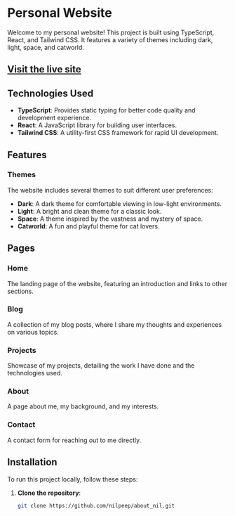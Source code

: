 # Personal Website

Welcome to my personal website! This project is built using TypeScript, React, and Tailwind CSS. It features a variety of themes including dark, light, space, and catworld.

## [Visit the live site](https://aboutnil.vercel.app/)

## Technologies Used

- **TypeScript**: Provides static typing for better code quality and development experience.
- **React**: A JavaScript library for building user interfaces.
- **Tailwind CSS**: A utility-first CSS framework for rapid UI development.

## Features

### Themes

The website includes several themes to suit different user preferences:

- **Dark**: A dark theme for comfortable viewing in low-light environments.
- **Light**: A bright and clean theme for a classic look.
- **Space**: A theme inspired by the vastness and mystery of space.
- **Catworld**: A fun and playful theme for cat lovers.

## Pages

### Home

The landing page of the website, featuring an introduction and links to other sections.

### Blog

A collection of my blog posts, where I share my thoughts and experiences on various topics.

### Projects

Showcase of my projects, detailing the work I have done and the technologies used.

### About

A page about me, my background, and my interests.

### Contact

A contact form for reaching out to me directly.

## Installation

To run this project locally, follow these steps:

1. **Clone the repository**:
   ```bash
   git clone https://github.com/nilpeep/about_nil.git
